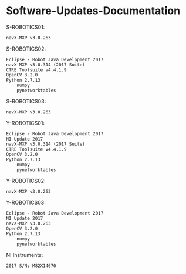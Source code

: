 # Software-Updates-Documentation

S-ROBOTICS01:

	navX-MXP v3.0.263


S-ROBOTICS02:
	
	Eclipse - Robot Java Development 2017
	navX-MXP v3.0.314 (2017 Suite)
	CTRE Toolsuite v4.4.1.9
	OpenCV 3.2.0
	Python 2.7.13
		numpy
		pynetworktables


S-ROBOTICS03:

	navX-MXP v3.0.263


Y-ROBOTICS01:

	Eclipse - Robot Java Development 2017
	NI Update 2017
	navX-MXP v3.0.314 (2017 Suite)
	CTRE Toolsuite v4.4.1.9
	OpenCV 3.2.0
	Python 2.7.13
		numpy
		pynetworktables
  

Y-ROBOTICS02:

	navX-MXP v3.0.263


Y-ROBOTICS03:

	Eclipse - Robot Java Development 2017
	NI Update 2017
	navX-MXP v3.0.263
	OpenCV 3.2.0
	Python 2.7.13
		numpy
		pynetworktables
		
NI Instruments:

	2017 S/N: M82X14670
